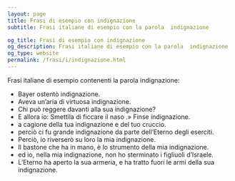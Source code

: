 ```yaml
---
layout: page
title: Frasi di esempio con indignazione 
subtitle: Frasi italiane di esempio con la parola  indignazione

og_title: Frasi di esempio con indignazione 
og_description: Frasi italiane di esempio con la parola  indignazione
og_type: website
permalink: /frasi/i/indignazione.html
---
```


Frasi italiane di esempio contenenti la parola indignazione:


- Bayer ostentò indignazione.
- Aveva un’aria di virtuosa indignazione.
- Chi può reggere davanti alla sua indignazione?
- E allora io: Smettila di ficcare il naso .» Finse indignazione.
- a cagione della tua indignazione e del tuo cruccio.
- perciò ci fu grande indignazione da parte dell’Eterno degli eserciti.
- Perciò, io riverserò su loro la mia indignazione.
- Il bastone che ha in mano, è lo strumento della mia indignazione.
- ed io, nella mia indignazione, non ho sterminato i figliuoli d’Israele.
- L’Eterno ha aperto la sua armeria, e ha tratto fuori le armi della sua indignazione.
